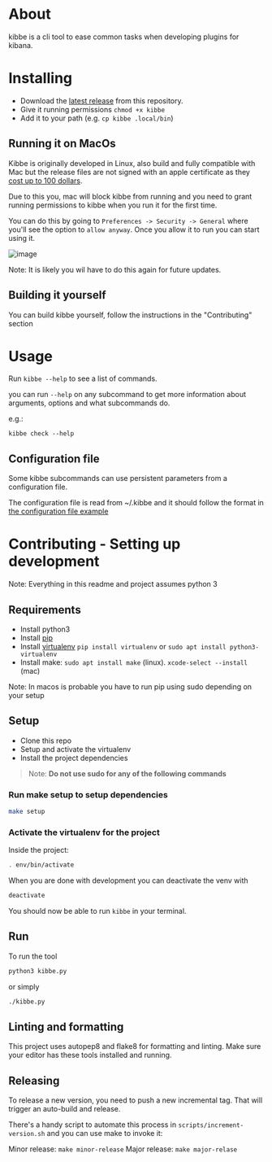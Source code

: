# About
kibbe is a cli tool to ease common tasks when developing plugins for kibana.

# Installing

- Download the [latest release](https://github.com/academo/kibbe/releases) from this repository.
- Give it running permissions `chmod +x kibbe`
- Add it to your path (e.g. `cp kibbe .local/bin`)

## Running it on MacOs

Kibbe is originally developed in Linux, also build and fully compatible with Mac but the release files are not signed with an apple certificate as they [cost up to 100 dollars](https://developer.apple.com/support/compare-memberships/).

Due to this you, mac will block kibbe from running and you need to grant running permissions to kibbe when you run it for the first time.

You can do this by going to `Preferences -> Security -> General` where you'll see the option to `allow anyway`. Once you allow it to run you can start using it.

![image](https://user-images.githubusercontent.com/227916/125635023-38bd54c9-5105-4301-95b2-55c259378812.png)

Note: It is likely you wil have to do this again for future updates.

## Building it yourself

You can build kibbe yourself, follow the instructions in the "Contributing" section

# Usage

Run `kibbe --help` to see a list of commands.

you can run `--help` on any subcommand to get more information about arguments, options and what subcommands do.

e.g.:

`kibbe check --help`

## Configuration file

Some kibbe subcommands can use persistent parameters from a configuration file.

The configuration file is read from ~/.kibbe and it should follow the format in [the configuration file example](https://github.com/academo/kibbe/blob/master/kibbe-conf-example)

# Contributing - Setting up development

Note: Everything in this readme and project assumes python 3

## Requirements

- Install python3
- Install [pip](https://pip.pypa.io/en/stable/installing/sure)
- Install [virtualenv](https://virtualenv.pypa.io/en/latest/installation.html) `pip install virtualenv` or `sudo apt install python3-virtualenv`
- Install make: `sudo apt install make` (linux). `xcode-select --install` (mac)

Note: In macos is probable you have to run pip using sudo depending on your setup

## Setup

- Clone this repo
- Setup and activate the virtualenv
- Install the project dependencies

> Note: **Do not use sudo for any of the following commands**

### Run make setup to setup dependencies
```bash
make setup
```

### Activate the virtualenv for the project

Inside the project:

```bash
. env/bin/activate
```

When you are done with development you can deactivate the venv with 

```bash
deactivate
```

You should now be able to run `kibbe` in your terminal.


## Run

To run the tool

```bash
python3 kibbe.py
```

or simply

```bash
./kibbe.py
```

## Linting and formatting

This project uses autopep8 and flake8 for formatting and linting. Make sure your editor has these tools installed and running.

## Releasing

To release a new version, you need to push a new incremental tag. That will trigger an auto-build and release.

There's a handy script to automate this process in `scripts/increment-version.sh` and you can use make to invoke it:

Minor release: `make minor-release`
Major release: `make major-relase`
